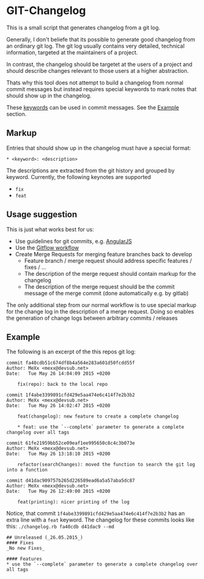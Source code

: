 # GIT-Changelog

This is a small script that generates changelog from a git log.


Generally, I don't beliefe that its possible to generate good changelog
from an ordinary git log. 
The git log usually contains very detailed, technical information, targeted
at the maintainers of a project. 

In contrast, the changelog should be targetet at the users of a project and 
should describe changes relevant to those users at a higher abstraction.

Thats why this tool does not attempt to build a changelog from normal commit
messages but instead requires special keywords to mark notes that should 
show up in the changelog.

These [keywords](#markup) can be used in commit messages. See the [Example](#example)
section.

## Markup

Entries that should show up in the changelog must have a special format:

`* <keyword>: <description>`

The descriptions are extracted from the git history and grouped by keyword. 
Currently, the following keynotes are supported

* `fix`
* `feat`

## Usage suggestion

This is just what works best for us: 

* Use guidelines for git commits, e.g. [AngularJS](https://github.com/angular/angular.js/blob/master/CONTRIBUTING.md#commit)
* Use the [Gitflow workflow](https://www.atlassian.com/git/tutorials/comparing-workflows/gitflow-workflow)
* Create Merge Requests for merging feature branches back to develop
  * Feature branch / merge request should address specific features / fixes / ...
  * The description of the merge request should contain markup for the changelog
  * The description of the merge request should be the commit message of the merge commit (done automatically e.g. by gitlab)

The only additional step from our normal workflow is to use special markup for the change log in the description of a merge request. 
Doing so enables the generation of change logs between arbitrary commits / releases

## Example

The following is an excerpt of the this repos git log:

```
commit fa40cdb51c674df8b4a564e283a601d50fcdd55f
Author: MeXx <mexx@devsub.net>
Date:   Tue May 26 14:04:09 2015 +0200

    fix(repo): back to the local repo

commit 1f4abe3399891cfd429e5aa474e6c414f7e2b3b2
Author: MeXx <mexx@devsub.net>
Date:   Tue May 26 14:02:47 2015 +0200

    feat(changelog): new feature to create a complete changelog
    
    * feat: use the `--complete` parameter to generate a complete changelog over all tags

commit 61fe21959bb52ce09eaf1ee995650c8c4c3b073e
Author: MeXx <mexx@devsub.net>
Date:   Tue May 26 13:18:10 2015 +0200

    refactor(searchChanges): moved the function to search the git log into a function

commit d41dac909757b265d226589ead6a5a57aba5dc87
Author: MeXx <mexx@devsub.net>
Date:   Tue May 26 12:49:00 2015 +0200

    feat(printing): nicer printing of the log
```

Notice, that commit `1f4abe3399891cfd429e5aa474e6c414f7e2b3b2` has an extra line with a `feat` keyword.
The changelog for these commits looks like this:
`./changelog.rb fa40cdb d41dac9 --md`

```
## Unreleased (_26.05.2015_)
#### Fixes
_No new Fixes_

#### Features
* use the `--complete` parameter to generate a complete changelog over all tags
```
